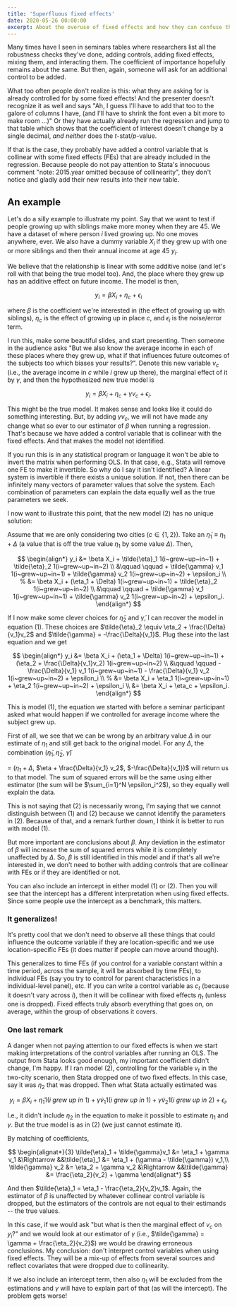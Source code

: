 ```yaml
---
title: 'Superfluous fixed effects'
date: 2020-05-26 00:00:00
excerpt: About the overuse of fixed effects and how they can confuse the interpretation of.
---
```


Many times have I seen in seminars tables where researchers list all the robustness checks they've done, adding controls, adding fixed effects, mixing them, and interacting them. The coefficient of importance hopefully remains about the same. But then, again, someone will ask for an additional control to be added.

What too often people don't realize is this: what they are asking for is already controlled for by some fixed effects! And the presenter doesn't recognize it as well and says "Ah, I guess I'll have to add that too to the galore of columns I have, (and I'll have to shrink the font even a bit more to make room ...)" Or they have actually already run the regression and jump to that table which shows that the coefficient of interest doesn't change by a single decimal, *and neither* does the $t$-stat/$p$-value.

If that is the case, they probably have added a control variable that is collinear with some fixed effects (FEs) that are already included in the regression. Because people do not pay attention to Stata's innocuous comment "note: 2015.year omitted because of collinearity", they don't notice and gladly add their new results into their new table.

## An example
Let's do a silly example to illustrate my point. Say that we want to test if people growing up with siblings make more money when they are 45. We have a dataset of where person $i$ lived growing up. No one moves anywhere, ever. We also have a dummy variable $X_i$ if they grew up with one or more siblings and then their annual income at age 45 $y_i$.

We believe that the relationship is linear with some additive noise (and let's roll with that being the true model too). And, the place where they grew up has an additive effect on future income. The model is then,

$$
\begin{equation}
y_i = \beta X_i + \eta_{c} + \epsilon_i
\end{equation}
$$

where $\beta$ is the coefficient we're interested in (the effect of growing up with siblings), $\eta_{c}$ is the effect of growing up in place $c$, and $\epsilon_i$ is the noise/error term.

I run this, make some beautiful slides, and start presenting. Then someone in the audience asks "But we also know the average income in each of these places where they grew up, what if that influences future outcomes of the subjects too which biases your results?". Denote this new variable $v_c$ (i.e., the average income in $c$ while $i$ grew up there), the marginal effect of it by $\gamma$, and then the hypothesized new true model is

$$
\begin{equation}
y_i = \beta X_i + \eta_{c} + \gamma v_c + \epsilon_i.
\end{equation}
$$

This might be the true model. It makes sense and looks like it could do something interesting. But, by adding $\gamma v_c$, we will not have made any change what so ever to our estimator of $\beta$ when running a regression. That's because we have added a control variable that is collinear with the fixed effects. And that makes the model not identified.

If you run this is in any statistical program or language it won't be able to invert the matrix when performing OLS. In that case, e.g., Stata will remove one FE to make it invertible. So why do I say it isn't identified? A linear system is invertible if there exists a unique solution. If not, then there can be infinitely many vectors of parameter values that solve the system. Each combination of parameters can explain the data equally well as the true parameters we seek.

I now want to illustrate this point, that the new model (2) has no unique solution:

Assume that we are only considering two cities ($c \in \{1, 2\}$). Take an $\tilde{\eta}_1 \equiv \eta_1 + \Delta$ (a value that is off the true value $\eta_1$ by some value $\Delta$). Then,

$$
\begin{align*}
y_i &= \beta X_i + \tilde{\eta}_1 1(i~grew~up~in~1) + \tilde{\eta}_2 1(i~grew~up~in~2) \\
&\qquad \qquad + \tilde{\gamma} v_1 1(i~grew~up~in~1) + \tilde{\gamma} v_2 1(i~grew~up~in~2) + \epsilon_i \\
%
&= \beta X_i + (\eta_1 + \Delta) 1(i~grew~up~in~1) + \tilde{\eta}_2 1(i~grew~up~in~2) \\
&\qquad \qquad + \tilde{\gamma} v_1 1(i~grew~up~in~1) + \tilde{\gamma} v_2 1(i~grew~up~in~2) + \epsilon_i.
\end{align*}
$$

If I now make some clever choices for $\tilde{\eta}_2$ and $\tilde{\gamma}$, I can recover the model in equation (1). These choices are $\tilde{\eta}_2 \equiv \eta_2 + \frac{\Delta}{v_1}v_2$ and $\tilde{\gamma} = -\frac{\Delta}{v_1}$. Plug these into the last equation and we get

$$
\begin{align*}
y_i &= \beta X_i + (\eta_1 + \Delta) 1(i~grew~up~in~1) + (\eta_2 + \frac{\Delta}{v_1}v_2) 1(i~grew~up~in~2) \\
&\qquad \qquad - \frac{\Delta}{v_1} v_1 1(i~grew~up~in~1) - \frac{\Delta}{v_1} v_2 1(i~grew~up~in~2) + \epsilon_i \\
%
&= \beta X_i + \eta_1 1(i~grew~up~in~1) + \eta_2 1(i~grew~up~in~2) + \epsilon_i \\
&= \beta X_i + \eta_c + \epsilon_i.
\end{align*}
$$

This is model (1), the equation we started with before a seminar participant asked what would happen if we controlled for average income where the subject grew up.

First of all, we see that we can be wrong by an arbitrary value $\Delta$ in our estimate of $\eta_1$ and still get back to the original model. For any $\Delta$, the combination ($\tilde{\eta}_1, \tilde{\eta}_2$, $\tilde{\gamma}$) 

= ($\eta_1 + \Delta$, $\eta + \frac{\Delta}{v_1} v_2$, $-\frac{\Delta}{v_1})$ will return us to that model. The sum of squared errors will be the same using either estimator (the sum will be $\sum_{i=1}^N \epsilon_i^2$), so they equally well explain the data.

This is not saying that (2) is necessarily wrong, I'm saying that we cannot distinguish between (1) and (2) because we cannot identify the parameters in (2). Because of that, and a remark further down, I think it is better to run with model (1).

But more important are conclusions about $\beta$. Any deviation in the estimator of $\beta$ will increase the sum of squared errors while it is completely unaffected by $\Delta$. So, $\beta$ is still identified in this model and if that's all we're interested in, we don't need to bother with adding controls that are collinear with FEs or if they are identified or not.

You can also include an intercept in either model (1) or (2). Then you will see that the intercept has a different interpretation when using fixed effects. Since some people use the intercept as a benchmark, this matters.

### It generalizes!
It's pretty cool that we don't need to observe all these things that could influence the outcome variable if they are location-specific and we use location-specific FEs (it does matter if people can move around though).

This generalizes to time FEs (if you control for a variable constant within a time period, across the sample, it will be absorbed by time FEs), to individual FEs (say you try to control for parent characteristics in a individual-level panel), etc. If you can write a control variable as $c_t$ (because it doesn't vary across $i$), then it will be collinear with fixed effects $\eta_t$ (unless one is dropped). Fixed effects truly absorb everything that goes on, on average, within the group of observations it covers.

### One last remark
A danger when not paying attention to our fixed effects is when we start making interpretations of the control variables after running an OLS. The output from Stata looks good enough, my important coefficient didn't change, I'm happy. If I ran model (2), controlling for the variable $v_t$ in the two-city scenario, then Stata dropped one of two fixed effects. In this case, say it was $\eta_2$ that was dropped. Then what Stata actually estimated was

$$
\begin{equation}
y_i = \beta X_i + \tilde{\eta}_1 1(i~grew~up~in~1) + \tilde{\gamma} v_1 1(i~grew~up~in~1) + \tilde{\gamma} v_2 1(i~grew~up~in~2) + \epsilon_i.
\end{equation}
$$

I.e., it didn't include $\eta_2$ in the equation to make it possible to estimate $\eta_1$ and $\gamma$. But the true model is as in (2) (we just cannot estimate it).

By matching of coefficients,

$$
\begin{alignat*}{3}
\tilde{\eta}_1 + \tilde{\gamma}v_1 &= \eta_1 + \gamma v_1 &\Rightarrow &&\tilde{\eta}_1 &= \eta_1 + (\gamma - \tilde{\gamma}) v_1,\\
\tilde{\gamma} v_2 &= \eta_2 + \gamma v_2 &\Rightarrow &&\tilde{\gamma} &= \frac{\eta_2}{v_2} + \gamma
\end{alignat*}
$$

And then $\tilde{\eta}_1 = \eta_1 - \frac{\eta_2}{v_2}v_1$. Again, the estimator of $\beta$ is unaffected by whatever collinear control variable is dropped, but the estimators of the controls are not equal to their estimands -- the true values.

In this case, if we would ask "but what is then the marginal effect of $v_c$ on $y_i$?" and we would look at our estimator of $\gamma$ (i.e., $\tilde{\gamma} = \gamma + \frac{\eta_2}{v_2}$) we would be drawing erroneous conclusions. My conclusion: don't interpret control variables when using fixed effects. They will be a mix-up of effects from several sources and reflect covariates that were dropped due to collinearity.

If we also include an intercept term, then also $\eta_1$ will be excluded from the estimations and $\gamma$ will have to explain part of that (as will the intercept). The problem gets worse!
